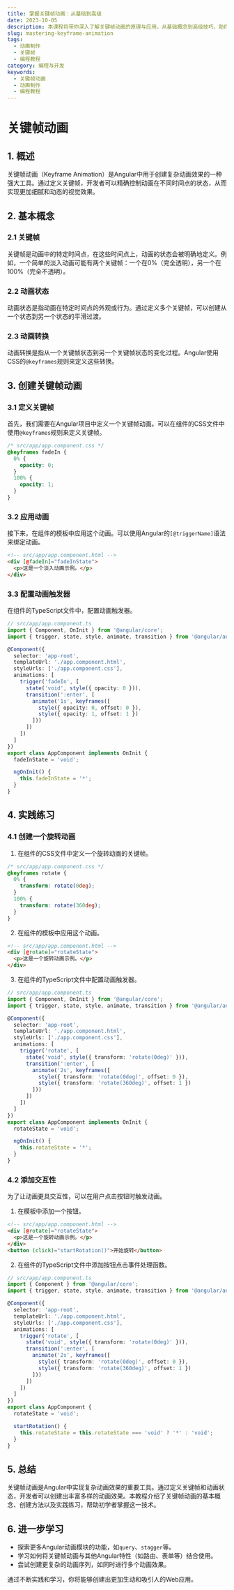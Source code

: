 ```yaml
---
title: 掌握关键帧动画：从基础到高级
date: 2023-10-05
description: 本课程将带你深入了解关键帧动画的原理与应用，从基础概念到高级技巧，助你成为动画制作高手。
slug: mastering-keyframe-animation
tags:
  - 动画制作
  - 关键帧
  - 编程教程
category: 编程与开发
keywords:
  - 关键帧动画
  - 动画制作
  - 编程教程
---
```


# 关键帧动画

## 1. 概述

关键帧动画（Keyframe Animation）是Angular中用于创建复杂动画效果的一种强大工具。通过定义关键帧，开发者可以精确控制动画在不同时间点的状态，从而实现更加细腻和动态的视觉效果。

## 2. 基本概念

### 2.1 关键帧

关键帧是动画中的特定时间点，在这些时间点上，动画的状态会被明确地定义。例如，一个简单的淡入动画可能有两个关键帧：一个在0%（完全透明），另一个在100%（完全不透明）。

### 2.2 动画状态

动画状态是指动画在特定时间点的外观或行为。通过定义多个关键帧，可以创建从一个状态到另一个状态的平滑过渡。

### 2.3 动画转换

动画转换是指从一个关键帧状态到另一个关键帧状态的变化过程。Angular使用CSS的`@keyframes`规则来定义这些转换。

## 3. 创建关键帧动画

### 3.1 定义关键帧

首先，我们需要在Angular项目中定义一个关键帧动画。可以在组件的CSS文件中使用`@keyframes`规则来定义关键帧。

```css
/* src/app/app.component.css */
@keyframes fadeIn {
  0% {
    opacity: 0;
  }
  100% {
    opacity: 1;
  }
}
```

### 3.2 应用动画

接下来，在组件的模板中应用这个动画。可以使用Angular的`[@triggerName]`语法来绑定动画。

```html
<!-- src/app/app.component.html -->
<div [@fadeIn]="fadeInState">
  <p>这是一个淡入动画示例。</p>
</div>
```

### 3.3 配置动画触发器

在组件的TypeScript文件中，配置动画触发器。

```typescript
// src/app/app.component.ts
import { Component, OnInit } from '@angular/core';
import { trigger, state, style, animate, transition } from '@angular/animations';

@Component({
  selector: 'app-root',
  templateUrl: './app.component.html',
  styleUrls: ['./app.component.css'],
  animations: [
    trigger('fadeIn', [
      state('void', style({ opacity: 0 })),
      transition(':enter', [
        animate('1s', keyframes([
          style({ opacity: 0, offset: 0 }),
          style({ opacity: 1, offset: 1 })
        ]))
      ])
    ])
  ]
})
export class AppComponent implements OnInit {
  fadeInState = 'void';

  ngOnInit() {
    this.fadeInState = '*';
  }
}
```

## 4. 实践练习

### 4.1 创建一个旋转动画

1. 在组件的CSS文件中定义一个旋转动画的关键帧。

```css
/* src/app/app.component.css */
@keyframes rotate {
  0% {
    transform: rotate(0deg);
  }
  100% {
    transform: rotate(360deg);
  }
}
```

2. 在组件的模板中应用这个动画。

```html
<!-- src/app/app.component.html -->
<div [@rotate]="rotateState">
  <p>这是一个旋转动画示例。</p>
</div>
```

3. 在组件的TypeScript文件中配置动画触发器。

```typescript
// src/app/app.component.ts
import { Component, OnInit } from '@angular/core';
import { trigger, state, style, animate, transition } from '@angular/animations';

@Component({
  selector: 'app-root',
  templateUrl: './app.component.html',
  styleUrls: ['./app.component.css'],
  animations: [
    trigger('rotate', [
      state('void', style({ transform: 'rotate(0deg)' })),
      transition(':enter', [
        animate('2s', keyframes([
          style({ transform: 'rotate(0deg)', offset: 0 }),
          style({ transform: 'rotate(360deg)', offset: 1 })
        ]))
      ])
    ])
  ]
})
export class AppComponent implements OnInit {
  rotateState = 'void';

  ngOnInit() {
    this.rotateState = '*';
  }
}
```

### 4.2 添加交互性

为了让动画更具交互性，可以在用户点击按钮时触发动画。

1. 在模板中添加一个按钮。

```html
<!-- src/app/app.component.html -->
<div [@rotate]="rotateState">
  <p>这是一个旋转动画示例。</p>
</div>
<button (click)="startRotation()">开始旋转</button>
```

2. 在组件的TypeScript文件中添加按钮点击事件处理函数。

```typescript
// src/app/app.component.ts
import { Component } from '@angular/core';
import { trigger, state, style, animate, transition } from '@angular/animations';

@Component({
  selector: 'app-root',
  templateUrl: './app.component.html',
  styleUrls: ['./app.component.css'],
  animations: [
    trigger('rotate', [
      state('void', style({ transform: 'rotate(0deg)' })),
      transition(':enter', [
        animate('2s', keyframes([
          style({ transform: 'rotate(0deg)', offset: 0 }),
          style({ transform: 'rotate(360deg)', offset: 1 })
        ]))
      ])
    ])
  ]
})
export class AppComponent {
  rotateState = 'void';

  startRotation() {
    this.rotateState = this.rotateState === 'void' ? '*' : 'void';
  }
}
```

## 5. 总结

关键帧动画是Angular中实现复杂动画效果的重要工具。通过定义关键帧和动画状态，开发者可以创建出丰富多样的动画效果。本教程介绍了关键帧动画的基本概念、创建方法以及实践练习，帮助初学者掌握这一技术。

## 6. 进一步学习

- 探索更多Angular动画模块的功能，如`query`、`stagger`等。
- 学习如何将关键帧动画与其他Angular特性（如路由、表单等）结合使用。
- 尝试创建更复杂的动画序列，如同时进行多个动画效果。

通过不断实践和学习，你将能够创建出更加生动和吸引人的Web应用。